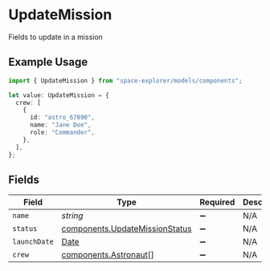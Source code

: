 # UpdateMission

Fields to update in a mission

## Example Usage

```typescript
import { UpdateMission } from "space-explorer/models/components";

let value: UpdateMission = {
  crew: [
    {
      id: "astro_67890",
      name: "Jane Doe",
      role: "Commander",
    },
  ],
};
```

## Fields

| Field                                                                                         | Type                                                                                          | Required                                                                                      | Description                                                                                   |
| --------------------------------------------------------------------------------------------- | --------------------------------------------------------------------------------------------- | --------------------------------------------------------------------------------------------- | --------------------------------------------------------------------------------------------- |
| `name`                                                                                        | *string*                                                                                      | :heavy_minus_sign:                                                                            | N/A                                                                                           |
| `status`                                                                                      | [components.UpdateMissionStatus](../../models/components/updatemissionstatus.md)              | :heavy_minus_sign:                                                                            | N/A                                                                                           |
| `launchDate`                                                                                  | [Date](https://developer.mozilla.org/en-US/docs/Web/JavaScript/Reference/Global_Objects/Date) | :heavy_minus_sign:                                                                            | N/A                                                                                           |
| `crew`                                                                                        | [components.Astronaut](../../models/components/astronaut.md)[]                                | :heavy_minus_sign:                                                                            | N/A                                                                                           |